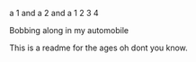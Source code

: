 a 1 and a 2 and a 1 2 3 4

Bobbing along in my automobile

This is a readme for the ages oh dont you know.
